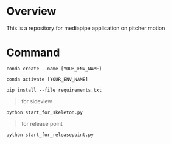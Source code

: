 # Overview
This is a repository for mediapipe application on pitcher motion

# Command
``
conda create --name [YOUR_ENV_NAME]
``

``
conda activate [YOUR_ENV_NAME]
``

``
pip install --file requirements.txt
``

> for sideview

``
python start_for_skeleton.py
``

> for release point

``
python start_for_releasepoint.py
``
